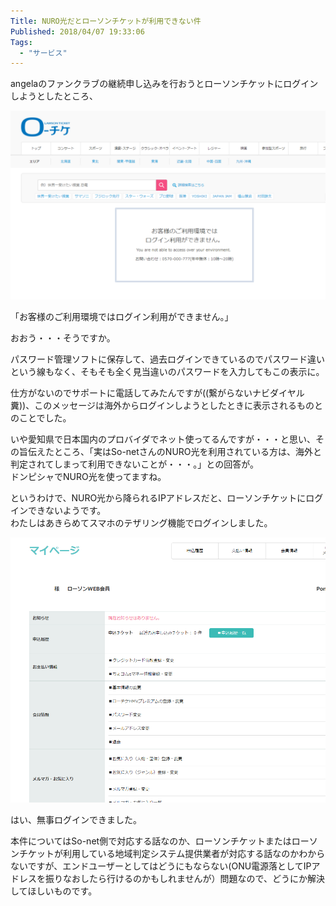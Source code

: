 ```yaml
---
Title: NURO光だとローソンチケットが利用できない件
Published: 2018/04/07 19:33:06
Tags:
  - "サービス"
---
```

angelaのファンクラブの継続申し込みを行おうとローソンチケットにログインしようとしたところ、 

![](20180407192443.png)   

「お客様のご利用環境ではログイン利用ができません。」  

おおう・・・そうですか。  

<!-- more -->

パスワード管理ソフトに保存して、過去ログインできているのでパスワード違いという線もなく、そもそも全く見当違いのパスワードを入力してもこの表示に。  

仕方がないのでサポートに電話してみたんですが((繋がらないナビダイヤル糞))、このメッセージは海外からログインしようとしたときに表示されるものとのことでした。  

いや愛知県で日本国内のプロバイダでネット使ってるんですが・・・と思い、その旨伝えたところ、「実はSo-netさんのNURO光を利用されている方は、海外と判定されてしまって利用できないことが・・・。」との回答が。  
ドンピシャでNURO光を使ってますね。  

というわけで、NURO光から降られるIPアドレスだと、ローソンチケットにログインできないようです。  
わたしはあきらめてスマホのテザリング機能でログインしました。  

![](20180407192919.png)   

はい、無事ログインできました。  


本件についてはSo-net側で対応する話なのか、ローソンチケットまたはローソンチケットが利用している地域判定システム提供業者が対応する話なのかわからないですが、エンドユーザーとしてはどうにもならない(ONU電源落としてIPアドレスを振りなおしたら行けるのかもしれませんが）問題なので、どうにか解決してほしいものです。  

